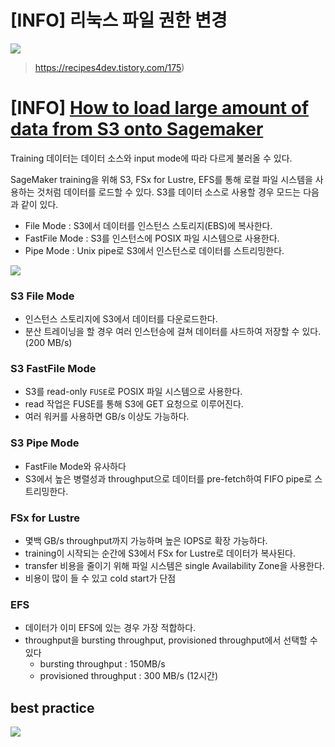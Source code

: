 # [INFO] 리눅스 파일 권한 변경
![](https://img1.daumcdn.net/thumb/R1280x0/?scode=mtistory2&fname=https%3A%2F%2Fblog.kakaocdn.net%2Fdn%2FdKxXah%2Fbtq1jkZjWmO%2F2sWah94UmO18fUdkXzEnM1%2Fimg.png)

> https://recipes4dev.tistory.com/175)

# [INFO] [How to load large amount of data from S3 onto Sagemaker](https://repost.aws/questions/QU4m2DyyJQSSCL1QqclXS6ZA/how-to-load-large-amount-of-data-from-s-3-onto-sagemaker)
Training 데이터는 데이터 소스와 input mode에 따라 다르게 불러올 수 있다.
 
SageMaker training을 위해 S3, FSx for Lustre, EFS를 통해 로컬 파일 시스템을 사용하는 것처럼 데이터를 로드할 수 있다. S3를 데이터 소스로 사용할 경우 모드는 다음과 같이 있다.
- File Mode : S3에서 데이터를 인스턴스 스토리지(EBS)에 복사한다.
- FastFile Mode : S3를 인스턴스에 POSIX 파일 시스템으로 사용한다.
- Pipe Mode : Unix pipe로 S3에서 인스턴스로 데이터를 스트리밍한다.

![](https://d2908q01vomqb2.cloudfront.net/f1f836cb4ea6efb2a0b1b99f41ad8b103eff4b59/2022/03/03/ML-2979-image001-new.png)

### S3 File Mode
- 인스턴스 스토리지에 S3에서 데이터를 다운로드한다. 
- 분산 트레이닝을 할 경우 여러 인스턴승에 걸쳐 데이터를 샤드하여 저장할 수 있다.
(200 MB/s)

### S3 FastFile Mode
- S3를 read-only `FUSE`로 POSIX 파일 시스템으로 사용한다. 
- read 작업은 FUSE를 통해 S3에 GET 요청으로 이루어진다. 
- 여러 워커를 사용하면 GB/s 이상도 가능하다.

### S3 Pipe Mode
- FastFile Mode와 유사하다
- S3에서 높은 병렬성과 throughput으로 데이터를 pre-fetch하여 FIFO pipe로 스트리밍한다. 

### FSx for Lustre
- 몇백 GB/s throughput까지 가능하며 높은 IOPS로 확장 가능하다.
- training이 시작되는 순간에 S3에서 FSx for Lustre로 데이터가 복사된다.
- transfer 비용을 줄이기 위해 파일 시스템은 single Availability Zone을 사용한다.
- 비용이 많이 들 수 있고 cold start가 단점

### EFS
- 데이터가 이미 EFS에 있는 경우 가장 적합하다.
- throughput을 bursting throughput, provisioned throughput에서 선택할 수 있다
	- bursting throughput : 150MB/s
	- provisioned throughput : 300 MB/s (12시간)
	
## best practice
![](https://d2908q01vomqb2.cloudfront.net/f1f836cb4ea6efb2a0b1b99f41ad8b103eff4b59/2022/02/15/ML-2979-image003.png)

